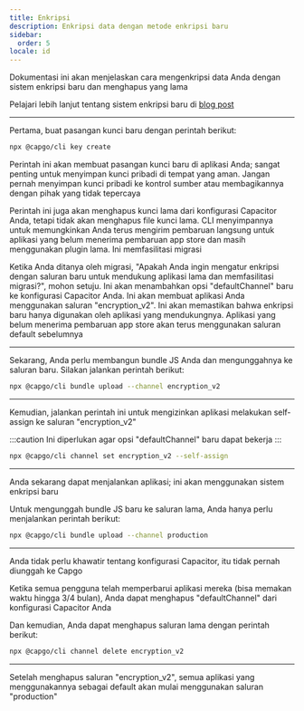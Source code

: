 ```yaml
---
title: Enkripsi
description: Enkripsi data dengan metode enkripsi baru
sidebar:
  order: 5
locale: id
---
```


Dokumentasi ini akan menjelaskan cara mengenkripsi data Anda dengan sistem enkripsi baru dan menghapus yang lama

Pelajari lebih lanjut tentang sistem enkripsi baru di [blog post](/blog/introducing-end-to-end-security-to-capacitor-updater-with-code-signing)

---

Pertama, buat pasangan kunci baru dengan perintah berikut:

```bash
npx @capgo/cli key create
```

Perintah ini akan membuat pasangan kunci baru di aplikasi Anda; sangat penting untuk menyimpan kunci pribadi di tempat yang aman. Jangan pernah menyimpan kunci pribadi ke kontrol sumber atau membagikannya dengan pihak yang tidak tepercaya

Perintah ini juga akan menghapus kunci lama dari konfigurasi Capacitor Anda, tetapi tidak akan menghapus file kunci lama. CLI menyimpannya untuk memungkinkan Anda terus mengirim pembaruan langsung untuk aplikasi yang belum menerima pembaruan app store dan masih menggunakan plugin lama. Ini memfasilitasi migrasi

Ketika Anda ditanya oleh migrasi, "Apakah Anda ingin mengatur enkripsi dengan saluran baru untuk mendukung aplikasi lama dan memfasilitasi migrasi?", mohon setuju. Ini akan menambahkan opsi "defaultChannel" baru ke konfigurasi Capacitor Anda. Ini akan membuat aplikasi Anda menggunakan saluran "encryption_v2". Ini akan memastikan bahwa enkripsi baru hanya digunakan oleh aplikasi yang mendukungnya. Aplikasi yang belum menerima pembaruan app store akan terus menggunakan saluran default sebelumnya

---

Sekarang, Anda perlu membangun bundle JS Anda dan mengunggahnya ke saluran baru. Silakan jalankan perintah berikut:

```bash
npx @capgo/cli bundle upload --channel encryption_v2
```

---

Kemudian, jalankan perintah ini untuk mengizinkan aplikasi melakukan self-assign ke saluran "encryption_v2"

:::caution
Ini diperlukan agar opsi "defaultChannel" baru dapat bekerja
:::

```bash
npx @capgo/cli channel set encryption_v2 --self-assign
```

---

Anda sekarang dapat menjalankan aplikasi; ini akan menggunakan sistem enkripsi baru

Untuk mengunggah bundle JS baru ke saluran lama, Anda hanya perlu menjalankan perintah berikut:

```bash
npx @capgo/cli bundle upload --channel production
```

---

Anda tidak perlu khawatir tentang konfigurasi Capacitor, itu tidak pernah diunggah ke Capgo

Ketika semua pengguna telah memperbarui aplikasi mereka (bisa memakan waktu hingga 3/4 bulan), Anda dapat menghapus "defaultChannel" dari konfigurasi Capacitor Anda

Dan kemudian, Anda dapat menghapus saluran lama dengan perintah berikut:

```bash
npx @capgo/cli channel delete encryption_v2
```

---

Setelah menghapus saluran "encryption_v2", semua aplikasi yang menggunakannya sebagai default akan mulai menggunakan saluran "production"